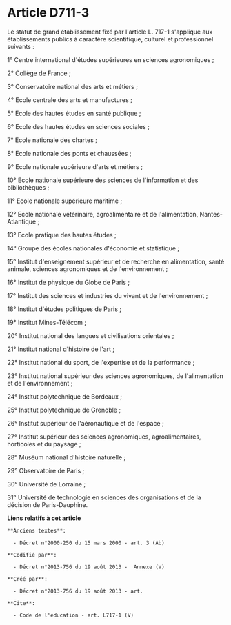 # Article D711-3

Le statut de grand établissement fixé par l'article L. 717-1 s'applique aux établissements publics à caractère scientifique,
culturel et professionnel suivants : 

1° Centre international d'études supérieures en sciences agronomiques ; 

2° Collège de France ; 

3° Conservatoire national des arts et métiers ; 

4° Ecole centrale des arts et manufactures ; 

5° Ecole des hautes études en santé publique ; 

6° Ecole des hautes études en sciences sociales ; 

7° Ecole nationale des chartes ; 

8° Ecole nationale des ponts et chaussées ; 

9° Ecole nationale supérieure d'arts et métiers ; 

10° Ecole nationale supérieure des sciences de l'information et des bibliothèques ; 

11° Ecole nationale supérieure maritime ; 

12° Ecole nationale vétérinaire, agroalimentaire et de l'alimentation, Nantes-Atlantique ; 

13° Ecole pratique des hautes études ; 

14° Groupe des écoles nationales d'économie et statistique ; 

15° Institut d'enseignement supérieur et de recherche en alimentation, santé animale, sciences agronomiques et de
l'environnement ; 

16° Institut de physique du Globe de Paris ; 

17° Institut des sciences et industries du vivant et de l'environnement ; 

18° Institut d'études politiques de Paris ; 

19° Institut Mines-Télécom ; 

20° Institut national des langues et civilisations orientales ; 

21° Institut national d'histoire de l'art ; 

22° Institut national du sport, de l'expertise et de la performance ; 

23° Institut national supérieur des sciences agronomiques, de l'alimentation et de l'environnement ; 

24° Institut polytechnique de Bordeaux ; 

25° Institut polytechnique de Grenoble ; 

26° Institut supérieur de l'aéronautique et de l'espace ; 

27° Institut supérieur des sciences agronomiques, agroalimentaires, horticoles et du paysage ; 

28° Muséum national d'histoire naturelle ; 

29° Observatoire de Paris ; 

30° Université de Lorraine ; 

31° Université de technologie en sciences des organisations et de la décision de Paris-Dauphine.

**Liens relatifs à cet article**

	**Anciens textes**:

	  - Décret n°2000-250 du 15 mars 2000 - art. 3 (Ab)

	**Codifié par**:

	  - Décret n°2013-756 du 19 août 2013 -  Annexe (V)

	**Créé par**:

	  - Décret n°2013-756 du 19 août 2013 - art.

	**Cite**:

	  - Code de l'éducation - art. L717-1 (V)
